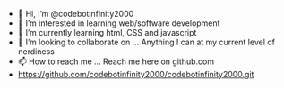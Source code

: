 - 👋 Hi, I’m @codebotinfinity2000
- 👀 I’m interested in learning web/software development
- 🌱 I’m currently learning html, CSS and javascript
- 💞️ I’m looking to collaborate on ... Anything I can at my current level of nerdiness
- 📫 How to reach me ... Reach me here on github.com
-   https://github.com/codebotinfinity2000/codebotinfinity2000.git 

<!---
codebotinfinity2000/codebotinfinity2000 is a ✨ special ✨ repository because its `README.md` (this file) appears on your GitHub profile.
You can click the Preview link to take a look at your changes.
--->
